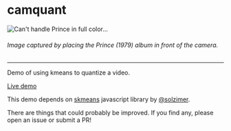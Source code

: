 # camquant
![Can't handle Prince in full color...](https://user-images.githubusercontent.com/1014562/52533228-f72b4900-2d30-11e9-8624-dbc11d5df9da.png)

###### Image captured by placing the Prince (1979) album in front of the camera.

---

Demo of using kmeans to quantize a video.

[Live demo](http://fraguada.net/experiments/camquant/)

This demo depends on [skmeans](https://github.com/solzimer/skmeans) javascript library by [@solzimer](https://github.com/solzimer).

There are things that could probably be improved. If you find any, please open an issue or submit a PR!
